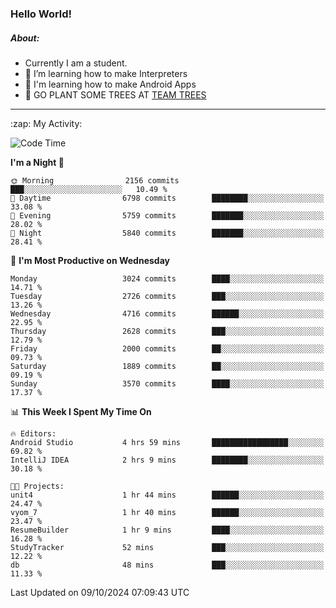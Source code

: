 ### Hello World!

##### About:
- Currently I am a student.
- 🌱 I’m learning how to make Interpreters
- 🌱 I'm learning how to make Android Apps
- 🌱 GO PLANT SOME TREES AT [TEAM TREES](https://teamtrees.org/)

---
  <summary>:zap: My Activity:</summary>
  
<!--START_SECTION:waka-->
![Code Time](http://img.shields.io/badge/Code%20Time-1%2C497%20hrs%2058%20mins-blue)

**I'm a Night 🦉** 

```text
🌞 Morning                2156 commits        ███░░░░░░░░░░░░░░░░░░░░░░   10.49 % 
🌆 Daytime                6798 commits        ████████░░░░░░░░░░░░░░░░░   33.08 % 
🌃 Evening                5759 commits        ███████░░░░░░░░░░░░░░░░░░   28.02 % 
🌙 Night                  5840 commits        ███████░░░░░░░░░░░░░░░░░░   28.41 % 
```
📅 **I'm Most Productive on Wednesday** 

```text
Monday                   3024 commits        ████░░░░░░░░░░░░░░░░░░░░░   14.71 % 
Tuesday                  2726 commits        ███░░░░░░░░░░░░░░░░░░░░░░   13.26 % 
Wednesday                4716 commits        ██████░░░░░░░░░░░░░░░░░░░   22.95 % 
Thursday                 2628 commits        ███░░░░░░░░░░░░░░░░░░░░░░   12.79 % 
Friday                   2000 commits        ██░░░░░░░░░░░░░░░░░░░░░░░   09.73 % 
Saturday                 1889 commits        ██░░░░░░░░░░░░░░░░░░░░░░░   09.19 % 
Sunday                   3570 commits        ████░░░░░░░░░░░░░░░░░░░░░   17.37 % 
```


📊 **This Week I Spent My Time On** 

```text
🔥 Editors: 
Android Studio           4 hrs 59 mins       █████████████████░░░░░░░░   69.82 % 
IntelliJ IDEA            2 hrs 9 mins        ████████░░░░░░░░░░░░░░░░░   30.18 % 

🐱‍💻 Projects: 
unit4                    1 hr 44 mins        ██████░░░░░░░░░░░░░░░░░░░   24.47 % 
vyom_7                   1 hr 40 mins        ██████░░░░░░░░░░░░░░░░░░░   23.47 % 
ResumeBuilder            1 hr 9 mins         ████░░░░░░░░░░░░░░░░░░░░░   16.28 % 
StudyTracker             52 mins             ███░░░░░░░░░░░░░░░░░░░░░░   12.22 % 
db                       48 mins             ███░░░░░░░░░░░░░░░░░░░░░░   11.33 % 
```


 Last Updated on 09/10/2024 07:09:43 UTC
<!--END_SECTION:waka-->
